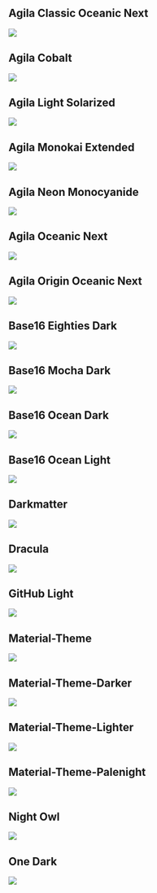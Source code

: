 ## Agila Classic Oceanic Next

![](./theme-images/Agila%20Classic%20Oceanic%20Next.png)

## Agila Cobalt

![](./theme-images/Agila%20Cobalt.png)

## Agila Light Solarized

![](./theme-images/Agila%20Light%20Solarized.png)

## Agila Monokai Extended

![](./theme-images/Agila%20Monokai%20Extended.png)

## Agila Neon Monocyanide

![](./theme-images/Agila%20Neon%20Monocyanide.png)

## Agila Oceanic Next

![](./theme-images/Agila%20Oceanic%20Next.png)

## Agila Origin Oceanic Next

![](./theme-images/Agila%20Origin%20Oceanic%20Next.png)

## Base16 Eighties Dark

![](./theme-images/Base16%20Eighties%20Dark.png)

## Base16 Mocha Dark

![](./theme-images/Base16%20Mocha%20Dark.png)

## Base16 Ocean Dark

![](./theme-images/Base16%20Ocean%20Dark.png)

## Base16 Ocean Light

![](./theme-images/Base16%20Ocean%20Light.png)

## Darkmatter

![](./theme-images/Darkmatter.png)

## Dracula

![](./theme-images/Dracula.png)

## GitHub Light

![](./theme-images/GitHub%20Light.png)

## Material-Theme

![](./theme-images/Material-Theme.png)

## Material-Theme-Darker

![](./theme-images/Material-Theme-Darker.png)

## Material-Theme-Lighter

![](./theme-images/Material-Theme-Lighter.png)

## Material-Theme-Palenight

![](./theme-images/Material-Theme-Palenight.png)

## Night Owl

![](./theme-images/Night%20Owl.png)

## One Dark

![](./theme-images/One%20Dark.png)
